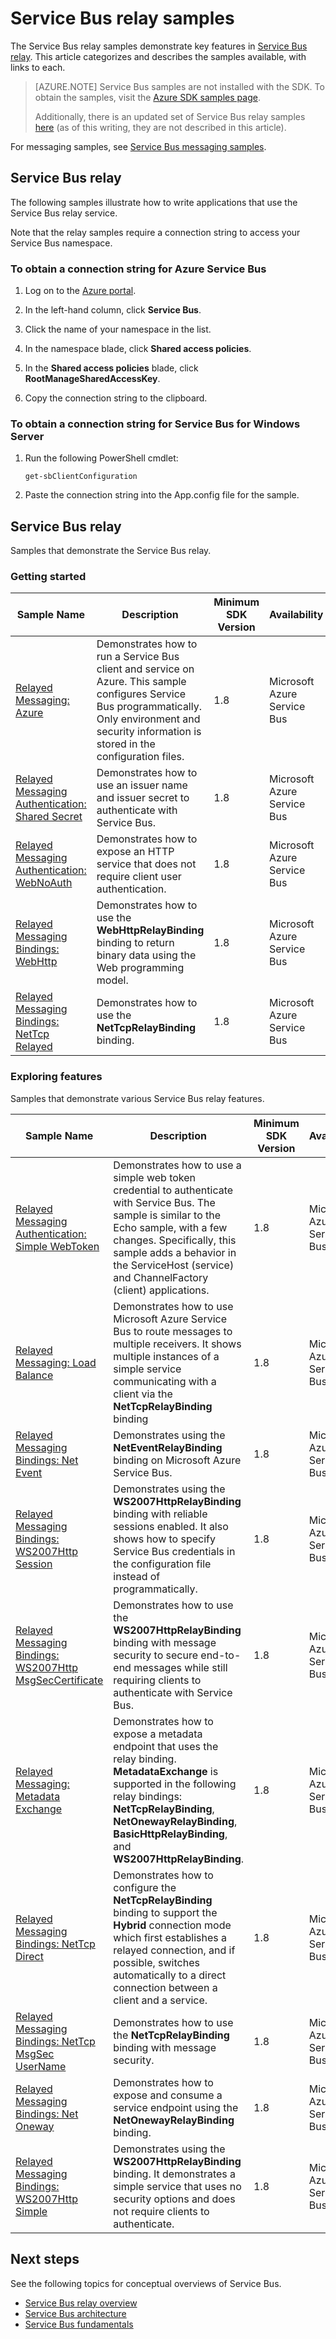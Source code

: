 <properties 
    pageTitle="Service Bus relay samples overview | Microsoft Azure"
    description="Categorizes and describes Service Bus relay samples with links to each."
    services="service-bus"
    documentationCenter="na"
    authors="sethmanheim"
    manager="timlt"
    editor="" />
<tags 
    ms.service="service-bus"
    ms.devlang="na"
    ms.topic="article"
    ms.tgt_pltfrm="na"
    ms.workload="na"
    ms.date="10/07/2016"
    ms.author="sethm" />


# <a name="service-bus-relay-samples"></a>Service Bus relay samples

The Service Bus relay samples demonstrate key features in [Service Bus relay](https://azure.microsoft.com/services/service-bus/). This article categorizes and describes the samples available, with links to each.

>[AZURE.NOTE] Service Bus samples are not installed with the SDK. To obtain the samples, visit the [Azure SDK samples page](https://code.msdn.microsoft.com/site/search?query=service%20bus&f%5B0%5D.Value=service%20bus&f%5B0%5D.Type=SearchText&ac=5).
>
>Additionally, there is an updated set of Service Bus relay samples [here](https://github.com/Azure-Samples/azure-servicebus-relay-samples) (as of this writing, they are not described in this article).  

For messaging samples, see [Service Bus messaging samples](../service-bus-messaging/service-bus-samples.md).

## <a name="service-bus-relay"></a>Service Bus relay

The following samples illustrate how to write applications that use the Service Bus relay service.

Note that the relay samples require a connection string to access your Service Bus namespace.

### <a name="to-obtain-a-connection-string-for-azure-service-bus"></a>To obtain a connection string for Azure Service Bus

1. Log on to the [Azure portal](http://portal.azure.com).

1. In the left-hand column, click **Service Bus**.

1. Click the name of your namespace in the list.

3. In the namespace blade, click **Shared access policies**.

4. In the **Shared access policies** blade, click **RootManageSharedAccessKey**.

6. Copy the connection string to the clipboard.

### <a name="to-obtain-a-connection-string-for-service-bus-for-windows-server"></a>To obtain a connection string for Service Bus for Windows Server

1. Run the following PowerShell cmdlet:

    ```
    get-sbClientConfiguration
    ```

2. Paste the connection string into the App.config file for the sample.

## <a name="service-bus-relay"></a>Service Bus relay

Samples that demonstrate the Service Bus relay.

### <a name="getting-started"></a>Getting started

|Sample Name|Description|Minimum SDK Version|Availability|
|---|---|---|---|
|[Relayed Messaging: Azure](http://code.msdn.microsoft.com/Relayed-Messaging-Windows-0d2cede3)|Demonstrates how to run a Service Bus client and service on Azure. This sample configures Service Bus programmatically. Only environment and security information is stored in the configuration files.|1.8|Microsoft Azure Service Bus|
|[Relayed Messaging Authentication: Shared Secret](http://code.msdn.microsoft.com/Relayed-Messaging-92b04c02)|Demonstrates how to use an issuer name and issuer secret to authenticate with Service Bus.|1.8|Microsoft Azure Service Bus|
|[Relayed Messaging Authentication: WebNoAuth](http://code.msdn.microsoft.com/Relayed-Messaging-a4f0b831)|Demonstrates how to expose an HTTP service that does not require client user authentication.|1.8|Microsoft Azure Service Bus|
|[Relayed Messaging Bindings: WebHttp](http://code.msdn.microsoft.com/Relayed-Messaging-Bindings-a6477ba0)|Demonstrates how to use the **WebHttpRelayBinding** binding to return binary data using the Web programming model.|1.8|Microsoft Azure Service Bus|
|[Relayed Messaging Bindings: NetTcp Relayed](http://code.msdn.microsoft.com/Relayed-Messaging-Bindings-2dec7692)|Demonstrates how to use the **NetTcpRelayBinding** binding.|1.8|Microsoft Azure Service Bus|

### <a name="exploring-features"></a>Exploring features

Samples that demonstrate various Service Bus relay features.

|Sample Name|Description|Minimum SDK Version|Availability|
|---|---|---|---|
|[Relayed Messaging Authentication: Simple WebToken](http://code.msdn.microsoft.com/Relayed-Messaging-32c74392)|Demonstrates how to use a simple web token credential to authenticate with Service Bus. The sample is similar to the Echo sample, with a few changes. Specifically, this sample adds a behavior in the ServiceHost (service) and ChannelFactory (client) applications.|1.8|Microsoft Azure Service Bus|
|[Relayed Messaging: Load Balance](http://code.msdn.microsoft.com/Relayed-Messaging-Load-bd76a9f8)|Demonstrates how to use Microsoft Azure Service Bus to route messages to multiple receivers. It shows multiple instances of a simple service communicating with a client via the **NetTcpRelayBinding** binding|1.8|Microsoft Azure Service Bus|
|[Relayed Messaging Bindings: Net Event](http://code.msdn.microsoft.com/Relayed-Messaging-Bindings-c0176977)|Demonstrates using the **NetEventRelayBinding** binding on Microsoft Azure Service Bus.|1.8|Microsoft Azure Service Bus|
|[Relayed Messaging Bindings: WS2007Http Session](http://code.msdn.microsoft.com/Relayed-Messaging-Bindings-ef1f1fcb)|Demonstrates using the **WS2007HttpRelayBinding** binding with reliable sessions enabled. It also shows how to specify Service Bus credentials in the configuration file instead of programmatically.|1.8|Microsoft Azure Service Bus|
|[Relayed Messaging Bindings: WS2007Http MsgSecCertificate](http://code.msdn.microsoft.com/Relayed-Messaging-Bindings-f29c9da5)|Demonstrates how to use the **WS2007HttpRelayBinding** binding with message security to secure end-to-end messages while still requiring clients to authenticate with Service Bus.|1.8|Microsoft Azure Service Bus|
|[Relayed Messaging: Metadata Exchange](http://code.msdn.microsoft.com/Relayed-Messaging-Metadata-f122312e)|Demonstrates how to expose a metadata endpoint that uses the relay binding. **MetadataExchange** is supported in the following relay bindings: **NetTcpRelayBinding**, **NetOnewayRelayBinding**, **BasicHttpRelayBinding**, and **WS2007HttpRelayBinding**.|1.8|Microsoft Azure Service Bus|
|[Relayed Messaging Bindings: NetTcp Direct](http://code.msdn.microsoft.com/Relayed-Messaging-Bindings-ca039161)|Demonstrates how to configure the **NetTcpRelayBinding** binding to support the **Hybrid** connection mode which first establishes a relayed connection, and if possible, switches automatically to a direct connection between a client and a service.|1.8|Microsoft Azure Service Bus|
|[Relayed Messaging Bindings: NetTcp MsgSec UserName](http://code.msdn.microsoft.com/Relayed-Messaging-Bindings-30542392)|Demonstrates how to use the **NetTcpRelayBinding** binding with message security.|1.8|Microsoft Azure Service Bus|
|[Relayed Messaging Bindings: Net Oneway](http://code.msdn.microsoft.com/Relayed-Messaging-Bindings-bb5b813a)|Demonstrates how to expose and consume a service endpoint using the **NetOnewayRelayBinding** binding.|1.8|Microsoft Azure Service Bus|
|[Relayed Messaging Bindings: WS2007Http Simple](http://code.msdn.microsoft.com/Relayed-Messaging-Bindings-aa4b793a)|Demonstrates using the **WS2007HttpRelayBinding** binding. It demonstrates a simple service that uses no security options and does not require clients to authenticate.|1.8|Microsoft Azure Service Bus|

## <a name="next-steps"></a>Next steps

See the following topics for conceptual overviews of Service Bus.

- [Service Bus relay overview](service-bus-relay-overview.md)
- [Service Bus architecture](../service-bus-messaging/service-bus-architecture.md)
- [Service Bus fundamentals](../service-bus-messaging/service-bus-fundamentals-hybrid-solutions.md)


<!--HONumber=Oct16_HO2-->


